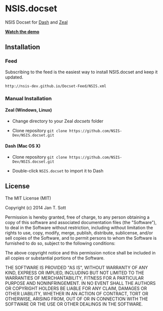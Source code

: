 # NSIS.docset

NSIS Docset for [Dash](http://kapeli.com/dash) and [Zeal](http://zealdocs.org/)

__[Watch the demo](http://recordit.co/EhL4Xrnlqr)__

## Installation

### Feed ###

Subscribing to the feed is the easiest way to install NSIS.docset and keep it updated.

    http://nsis-dev.github.io/Docset-Feed/NSIS.xml

### Manual Installation

#### Zeal (Windows, Linux)

- Change directory to your Zeal *docsets* folder

- Clone repository `git clone https://github.com/NSIS-Dev/NSIS.docset.git`

#### Dash (Mac OS X)

- Clone repository `git clone https://github.com/NSIS-Dev/NSIS.docset.git`

- Double-click `NSIS.docset` to import it to Dash

## License

The MIT License (MIT)

Copyright (c) 2014 Jan T. Sott

Permission is hereby granted, free of charge, to any person obtaining a copy of this software and associated documentation files (the "Software"), to deal in the Software without restriction, including without limitation the rights to use, copy, modify, merge, publish, distribute, sublicense, and/or sell copies of the Software, and to permit persons to whom the Software is furnished to do so, subject to the following conditions:

The above copyright notice and this permission notice shall be included in all copies or substantial portions of the Software.

THE SOFTWARE IS PROVIDED "AS IS", WITHOUT WARRANTY OF ANY KIND, EXPRESS OR IMPLIED, INCLUDING BUT NOT LIMITED TO THE WARRANTIES OF MERCHANTABILITY, FITNESS FOR A PARTICULAR PURPOSE AND NONINFRINGEMENT. IN NO EVENT SHALL THE AUTHORS OR COPYRIGHT HOLDERS BE LIABLE FOR ANY CLAIM, DAMAGES OR OTHER LIABILITY, WHETHER IN AN ACTION OF CONTRACT, TORT OR OTHERWISE, ARISING FROM, OUT OF OR IN CONNECTION WITH THE SOFTWARE OR THE USE OR OTHER DEALINGS IN THE SOFTWARE.
